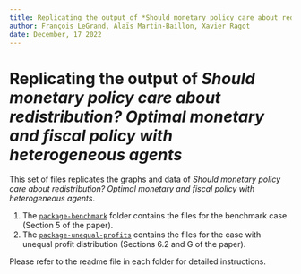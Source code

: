 ```yaml
---
title: Replicating the output of *Should monetary policy care about redistribution? Optimal monetary and fiscal policy with heterogeneous agents* 
author: François LeGrand, Alaïs Martin-Baillon, Xavier Ragot
date: December, 17 2022
---
```

Replicating the output of *Should monetary policy care about redistribution? Optimal monetary and fiscal policy with heterogeneous agents*
===============
This set of files replicates the graphs and data of *Should monetary policy care about redistribution? Optimal monetary and fiscal policy with heterogeneous agents*. 



1. The [`package-benchmark`](./package-benchmark/) folder contains the files for the benchmark case (Section 5 of the paper).
2. The [`package-unequal-profits`](./package-unequal-profits/) contains the files for the case with unequal profit distribution (Sections 6.2 and G of the paper).
   
Please refer to the readme file in each folder for detailed instructions.

